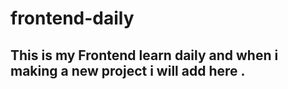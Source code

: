 # frontend-daily

## This is my Frontend learn daily and when i making a new project i will add here .


